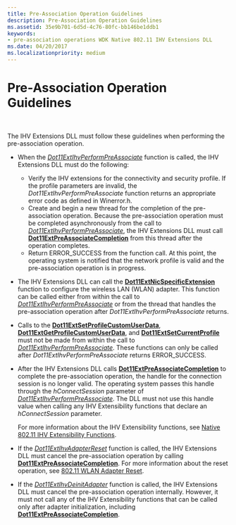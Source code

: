 ```yaml
---
title: Pre-Association Operation Guidelines
description: Pre-Association Operation Guidelines
ms.assetid: 35e9b701-6d5d-4c76-80fc-bb146be1ddb1
keywords:
- pre-association operations WDK Native 802.11 IHV Extensions DLL
ms.date: 04/20/2017
ms.localizationpriority: medium
---
```


# Pre-Association Operation Guidelines




 

The IHV Extensions DLL must follow these guidelines when performing the pre-association operation.

-   When the [*Dot11ExtIhvPerformPreAssociate*](https://docs.microsoft.com/windows-hardware/drivers/ddi/content/wlanihv/nc-wlanihv-dot11extihv_perform_pre_associate) function is called, the IHV Extensions DLL must do the following:
    -   Verify the IHV extensions for the connectivity and security profile. If the profile parameters are invalid, the *Dot11ExtIhvPerformPreAssociate* function returns an appropriate error code as defined in Winerror.h.
    -   Create and begin a new thread for the completion of the pre-association operation. Because the pre-association operation must be completed asynchronously from the call to [*Dot11ExtIhvPerformPreAssociate*](https://docs.microsoft.com/windows-hardware/drivers/ddi/content/wlanihv/nc-wlanihv-dot11extihv_perform_pre_associate), the IHV Extensions DLL must call [**Dot11ExtPreAssociateCompletion**](https://docs.microsoft.com/windows-hardware/drivers/ddi/content/wlanihv/nc-wlanihv-dot11ext_pre_associate_completion) from this thread after the operation completes.
    -   Return ERROR\_SUCCESS from the function call. At this point, the operating system is notified that the network profile is valid and the pre-association operation is in progress.
-   The IHV Extensions DLL can call the [**Dot11ExtNicSpecificExtension**](https://docs.microsoft.com/windows-hardware/drivers/ddi/content/wlanihv/nc-wlanihv-dot11ext_nic_specific_extension) function to configure the wireless LAN (WLAN) adapter. This function can be called either from within the call to [*Dot11ExtIhvPerformPreAssociate*](https://docs.microsoft.com/windows-hardware/drivers/ddi/content/wlanihv/nc-wlanihv-dot11extihv_perform_pre_associate) or from the thread that handles the pre-association operation after *Dot11ExtIhvPerformPreAssociate* returns.

-   Calls to the [**Dot11ExtSetProfileCustomUserData**](https://docs.microsoft.com/windows-hardware/drivers/ddi/content/wlanihv/nc-wlanihv-dot11ext_set_profile_custom_user_data), [**Dot11ExtGetProfileCustomUserData**](https://docs.microsoft.com/windows-hardware/drivers/ddi/content/wlanihv/nc-wlanihv-dot11ext_get_profile_custom_user_data), and [**Dot11ExtSetCurrentProfile**](https://docs.microsoft.com/windows-hardware/drivers/ddi/content/wlanihv/nc-wlanihv-dot11ext_set_current_profile) must not be made from within the call to [*Dot11ExtIhvPerformPreAssociate*](https://docs.microsoft.com/windows-hardware/drivers/ddi/content/wlanihv/nc-wlanihv-dot11extihv_perform_pre_associate). These functions can only be called after *Dot11ExtIhvPerformPreAssociate* returns ERROR\_SUCCESS.

-   After the IHV Extensions DLL calls [**Dot11ExtPreAssociateCompletion**](https://docs.microsoft.com/windows-hardware/drivers/ddi/content/wlanihv/nc-wlanihv-dot11ext_pre_associate_completion) to complete the pre-association operation, the handle for the connection session is no longer valid. The operating system passes this handle through the *hConnectSession* parameter of [*Dot11ExtIhvPerformPreAssociate*](https://docs.microsoft.com/windows-hardware/drivers/ddi/content/wlanihv/nc-wlanihv-dot11extihv_perform_pre_associate). The DLL must not use this handle value when calling any IHV Extensibility functions that declare an *hConnectSession* parameter.

    For more information about the IHV Extensibility functions, see [Native 802.11 IHV Extensibility Functions](https://docs.microsoft.com/windows-hardware/drivers/network/native-802-11-ihv-extensibility-functions).

-   If the [*Dot11ExtIhvAdapterReset*](https://docs.microsoft.com/windows-hardware/drivers/ddi/content/wlanihv/nc-wlanihv-dot11extihv_adapter_reset) function is called, the IHV Extensions DLL must cancel the pre-association operation by calling [**Dot11ExtPreAssociateCompletion**](https://docs.microsoft.com/windows-hardware/drivers/ddi/content/wlanihv/nc-wlanihv-dot11ext_pre_associate_completion). For more information about the reset operation, see [802.11 WLAN Adapter Reset](802-11-wlan-adapter-reset.md).

-   If the [*Dot11ExtIhvDeinitAdapter*](https://docs.microsoft.com/windows-hardware/drivers/ddi/content/wlanihv/nc-wlanihv-dot11extihv_deinit_adapter) function is called, the IHV Extensions DLL must cancel the pre-association operation internally. However, it must not call any of the IHV Extensibility functions that can be called only after adapter initialization, including [**Dot11ExtPreAssociateCompletion**](https://docs.microsoft.com/windows-hardware/drivers/ddi/content/wlanihv/nc-wlanihv-dot11ext_pre_associate_completion).

 

 





